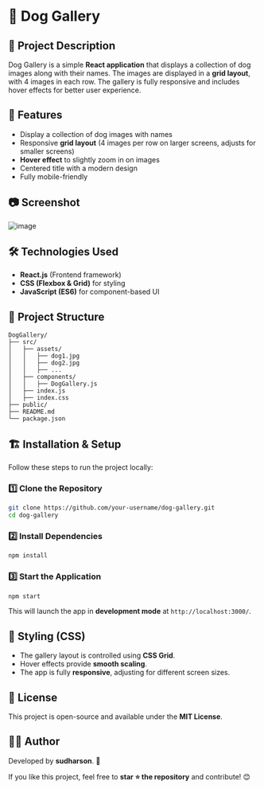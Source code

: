 # 🐶 Dog Gallery

## 📌 Project Description
Dog Gallery is a simple **React application** that displays a collection of dog images along with their names. The images are displayed in a **grid layout**, with 4 images in each row. The gallery is fully responsive and includes hover effects for better user experience.

## 🚀 Features
- Display a collection of dog images with names
- Responsive **grid layout** (4 images per row on larger screens, adjusts for smaller screens)
- **Hover effect** to slightly zoom in on images
- Centered title with a modern design
- Fully mobile-friendly

## 📷 Screenshot
![image](https://github.com/user-attachments/assets/2da1f221-9703-4989-941b-76c6cccae037)


## 🛠️ Technologies Used
- **React.js** (Frontend framework)
- **CSS (Flexbox & Grid)** for styling
- **JavaScript (ES6)** for component-based UI

## 📂 Project Structure
```
DogGallery/
├── src/
│   ├── assets/
│   │   ├── dog1.jpg
│   │   ├── dog2.jpg
│   │   ├── ...
│   ├── components/
│   │   ├── DogGallery.js
│   ├── index.js
│   ├── index.css
├── public/
├── README.md
└── package.json
```

## 🏗️ Installation & Setup
Follow these steps to run the project locally:

### 1️⃣ Clone the Repository
```sh
git clone https://github.com/your-username/dog-gallery.git
cd dog-gallery
```

### 2️⃣ Install Dependencies
```sh
npm install
```

### 3️⃣ Start the Application
```sh
npm start
```

This will launch the app in **development mode** at `http://localhost:3000/`.

## 🎨 Styling (CSS)
- The gallery layout is controlled using **CSS Grid**.
- Hover effects provide **smooth scaling**.
- The app is fully **responsive**, adjusting for different screen sizes.

## 📜 License
This project is open-source and available under the **MIT License**.

## 👨‍💻 Author
Developed by **sudharson**. 🚀

If you like this project, feel free to **star ⭐ the repository** and contribute! 😊


